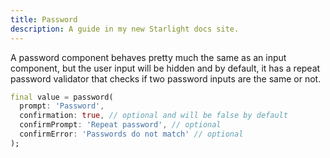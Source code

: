 ```yaml
---
title: Password
description: A guide in my new Starlight docs site.
---
```


A password component behaves pretty much the same as an input component, but the user input will be hidden and by default, it has a repeat password validator that checks if two password inputs are the same or not.

```dart
final value = password(
  prompt: 'Password',
  confirmation: true, // optional and will be false by default
  confirmPrompt: 'Repeat password', // optional
  confirmError: 'Passwords do not match' // optional
);
```
